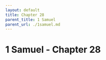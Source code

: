 ```yaml
---
layout: default
title: Chapter 28
parent_title: 1 Samuel
parent_url: ./1samuel.md
---
```


# 1 Samuel - Chapter 28
